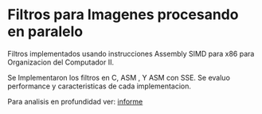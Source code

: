 # Filtros para Imagenes procesando en paralelo

Filtros implementados usando instrucciones Assembly SIMD para x86 para Organizacion del Computador II.

Se Implementaron los filtros en C, ASM , Y ASM con SSE. Se evaluo performance y caracteristicas de cada implementacion. 

Para analisis en profundidad ver: [informe](https://gitlab.com/atun/orga2_2do2015_tp2/blob/master/Trabajo_Practico_2_Orga_II_2do_2015.pdf)